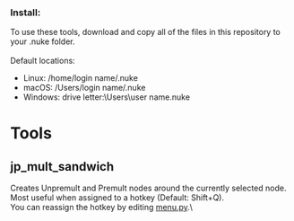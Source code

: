 ### Install:
To use these tools, download and copy all of the files in this repository to your .nuke folder.\
\
Default locations:
* Linux:           /home/login name/.nuke
* macOS:    /Users/login name/.nuke
* Windows:     drive letter:\Users\user name\.nuke

# Tools
## jp_mult_sandwich
Creates Unpremult and Premult nodes around the currently selected node.\
Most useful when assigned to a hotkey (Default: Shift+Q).\
You can reassign the hotkey by editing [menu.py](https://github.com/ontyj/jp_nukeToolkit/blob/master/menu.py).\
